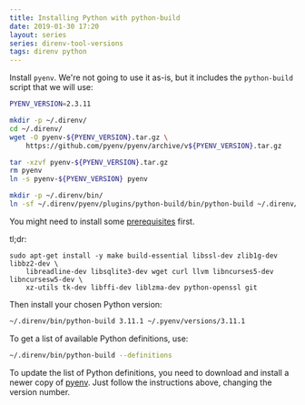 ```yaml
---
title: Installing Python with python-build
date: 2019-01-30 17:20
layout: series
series: direnv-tool-versions
tags: direnv python
---
```


Install `pyenv`. We're not going to use it as-is, but it includes the `python-build` script that we will use:

```sh
PYENV_VERSION=2.3.11

mkdir -p ~/.direnv/
cd ~/.direnv/
wget -O pyenv-${PYENV_VERSION}.tar.gz \
    https://github.com/pyenv/pyenv/archive/v${PYENV_VERSION}.tar.gz

tar -xzvf pyenv-${PYENV_VERSION}.tar.gz
rm pyenv
ln -s pyenv-${PYENV_VERSION} pyenv

mkdir -p ~/.direnv/bin/
ln -sf ~/.direnv/pyenv/plugins/python-build/bin/python-build ~/.direnv/bin/
```

You might need to install some [prerequisites](https://github.com/pyenv/pyenv/wiki/common-build-problems) first.

tl;dr:

    sudo apt-get install -y make build-essential libssl-dev zlib1g-dev libbz2-dev \
        libreadline-dev libsqlite3-dev wget curl llvm libncurses5-dev libncursesw5-dev \
        xz-utils tk-dev libffi-dev liblzma-dev python-openssl git

Then install your chosen Python version:

```sh
~/.direnv/bin/python-build 3.11.1 ~/.pyenv/versions/3.11.1
```

To get a list of available Python definitions, use:

```sh
~/.direnv/bin/python-build --definitions
```

To update the list of Python definitions, you need to download and install a newer copy of
[pyenv](https://github.com/pyenv/pyenv). Just follow the instructions above, changing the version number.
